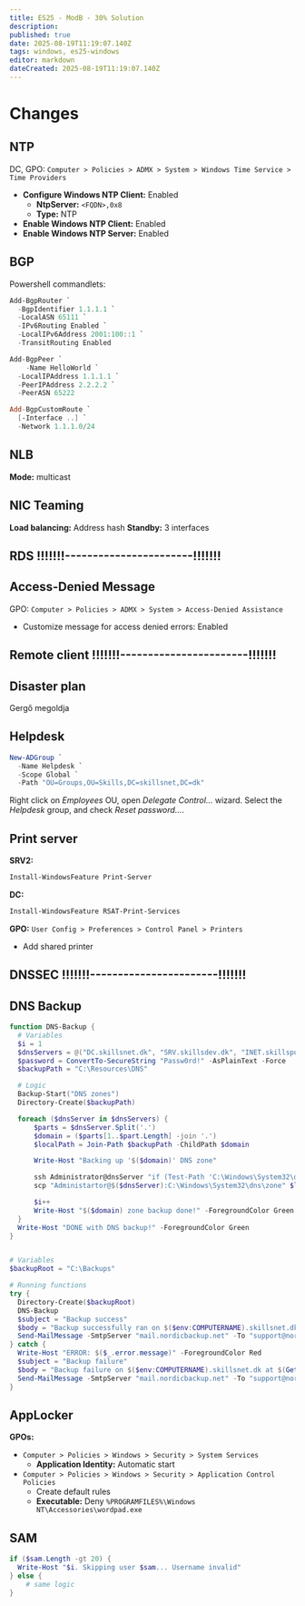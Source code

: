 ```yaml
---
title: ES25 - ModB - 30% Solution
description: 
published: true
date: 2025-08-19T11:19:07.140Z
tags: windows, es25-windows
editor: markdown
dateCreated: 2025-08-19T11:19:07.140Z
---
```


# Changes

## NTP

DC, GPO: `Computer > Policies > ADMX > System > Windows Time Service > Time Providers`

  - **Configure Windows NTP Client:** Enabled
    - **NtpServer:** `<FQDN>,0x8`
    - **Type:** NTP
  - **Enable Windows NTP Client:** Enabled
  - **Enable Windows NTP Server:** Enabled

## BGP

Powershell commandlets:

```powershell
Add-BgpRouter `
  -BgpIdentifier 1.1.1.1 `
  -LocalASN 65111 `
  -IPv6Routing Enabled `
  -LocalIPv6Address 2001:100::1 `
  -TransitRouting Enabled

Add-BgpPeer `
	-Name HelloWorld `
  -LocalIPAddress 1.1.1.1 `
  -PeerIPAddress 2.2.2.2 `
  -PeerASN 65222

Add-BgpCustomRoute `
  [-Interface ..] `
  -Network 1.1.1.0/24
```

## NLB

**Mode:** multicast

## NIC Teaming

**Load balancing:** Address hash
**Standby:** 3 interfaces

## RDS !!!!!!!-----------------------!!!!!!!

## Access-Denied Message

GPO: `Computer > Policies > ADMX > System > Access-Denied Assistance`

  - Customize message for access denied errors: Enabled

## Remote client !!!!!!!-----------------------!!!!!!!

## Disaster plan

Gergő megoldja

## Helpdesk

```powershell
New-ADGroup `
  -Name Helpdesk `
  -Scope Global `
  -Path "OU=Groups,OU=Skills,DC=skillsnet,DC=dk"
```

Right click on *Employees* OU, open *Delegate Control...* wizard. Select the *Helpdesk* group, and check *Reset password...*.

## Print server

**SRV2:**

```powershell
Install-WindowsFeature Print-Server
```

**DC:**

```powershell
Install-WindowsFeature RSAT-Print-Services
```

**GPO:** `User Config > Preferences > Control Panel > Printers`

  - Add shared printer

## DNSSEC !!!!!!!-----------------------!!!!!!!

## DNS Backup

```powershell
function DNS-Backup {
  # Variables
  $i = 1
  $dnsServers = @("DC.skillsnet.dk", "SRV.skillsdev.dk", "INET.skillspublic.dk")
  $password = ConvertTo-SecureString "Passw0rd!" -AsPlainText -Force
  $backupPath = "C:\Resources\DNS"

  # Logic
  Backup-Start("DNS zones")
  Directory-Create($backupPath)

  foreach ($dnsServer in $dnsServers) {
      $parts = $dnsServer.Split('.')
      $domain = ($parts[1..$part.Length] -join '.')
      $localPath = Join-Path $backupPath -ChildPath $domain

      Write-Host "Backing up '$($domain)' DNS zone"

      ssh Administrator@dnsServer "if (Test-Path 'C:\Windows\System32\dns\zone') { Remove-Item 'C:\Windows\System32\dns\zone' } Export-DnsServerZone -Name $($domain) -FileName zone"
      scp "Administartor@$($dnsServer):C:\Windows\System32\dns\zone" $localPath

      $i++
      Write-Host "$($domain) zone backup done!" -ForegroundColor Green
  }
  Write-Host "DONE with DNS backup!" -ForegroundColor Green
}


# Variables
$backupRoot = "C:\Backups"

# Running functions
try {
  Directory-Create($backupRoot)
  DNS-Backup
  $subject = "Backup success"
  $body = "Backup successfully ran on $($env:COMPUTERNAME).skillsnet.dk at $(Get-Date)."
  Send-MailMessage -SmtpServer "mail.nordicbackup.net" -To "support@nordicbackup.net" -From "backup@skillsnet.dk" -Body $body -Subject $subject
} catch {
  Write-Host "ERROR: $($_.error.message)" -ForegroundColor Red
  $subject = "Backup failure"
  $body = "Backup failure on $($env:COMPUTERNAME).skillsnet.dk at $(Get-Date).`r`nERROR: $($_.error.message)"
  Send-MailMessage -SmtpServer "mail.nordicbackup.net" -To "support@nordicbackup.net" -From "backup@skillsnet.dk" -Body $body -Subject $subject
}
```

## AppLocker

**GPOs:**

  - `Computer > Policies > Windows > Security > System Services`
    - **Application Identity:** Automatic start
  - `Computer > Policies > Windows > Security > Application Control Policies`
    - Create default rules
    - **Executable:** Deny `%PROGRAMFILES%\Windows NT\Accessories\wordpad.exe`

## SAM

```powershell
if ($sam.Length -gt 20) {
  Write-Host "$i. Skipping user $sam... Username invalid"
} else {
	# same logic
}
```
